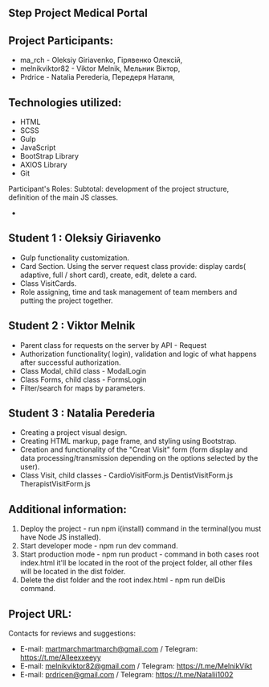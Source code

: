 ## Step Project Medical Portal

## Project Participants:

-   ma_rch - Oleksiy Giriavenko, Гірявенко Олексій,
-   melnikviktor82 - Viktor Melnik, Мельник Віктор,
-   Prdrice - Natalia Perederia, Передеря Наталя,

## Technologies utilized:

-   HTML
-   SCSS
-   Gulp
-   JavaScript
-   BootStrap Library
-   AXIOS Library
-   Git

Participant's Roles:
Subtotal: development of the project structure, definition of the main JS classes.

-

## Student 1 : Oleksiy Giriavenko

-   Gulp functionality customization.
-   Card Section. Using the server request class provide:
    display cards( adaptive, full / short card), create, edit, delete a card.
-   Class VisitCards.
-   Role assigning, time and task management of team members and putting the project together.

## Student 2 : Viktor Melnik

-   Parent class for requests on the server by API - Request
-   Authorization functionality( login), validation and logic of what happens after successful authorization.
-   Class Modal, child class - ModalLogin
-   Class Forms, child class - FormsLogin
-   Filter/search for maps by parameters.

## Student 3 : Natalia Perederia

-   Creating a project visual design.
-   Creating HTML markup, page frame, and styling using Bootstrap.
-   Creation and functionality of the "Creat Visit" form
    (form display and data processing/transmission depending on the options selected by the user).
-   Class Visit, child classes - CardioVisitForm.js DentistVisitForm.js TherapistVisitForm.js

## Additional information:

1. Deploy the project - run npm i(install) command in the terminal(you must have Node JS installed).
2. Start developer mode - npm run dev command.
3. Start production mode - npm run product - command in both cases root index.html it'll be located in the root of the project folder, all other files will be located in the dist folder.
4. Delete the dist folder and the root index.html - npm run delDis command.

## Project URL:

Contacts for reviews and suggestions:

-   E-mail: martmarchmartmarch@gmail.com / Telegram: https://t.me/Alleexxeeyy
-   E-mail: melnikviktor82@gmail.com / Telegram: https://t.me/MelnikVikt
-   E-mail: prdricen@gmail.com / Telegram: https://t.me/Natalii1002
